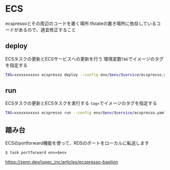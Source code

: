 # ECS

ecspressoとその周辺のコードを置く場所
tfstateの置き場所に依存しているコードがあるので、適宜修正すること

## deploy
ECSタスクの更新とECSサービスへの更新を行う
環境変数`TAG`でイメージのタグを指定する

```bash
TAG=xxxxxxxxxxx ecspresso deploy --config env/$env/$service/ecspresso.yaml
```

## run
ECSタスクの更新とECSタスクを実行する
`tag=`でイメージのタグを指定する

```bash
TAG=xxxxxxxxxxx ecspresso run --config env/$env/$service/ecspresso.yaml
```

## 踏み台
ECSのportforward機能を使って、RDSのポートをローカルに転送します

```
$ task portforward env=$env
```
https://zenn.dev/ispec_inc/articles/ecspresso-bastion
